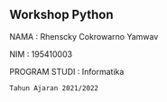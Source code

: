 ## Workshop Python
 NAMA           : Rhenscky Cokrowarno Yamwav

 NIM            : 195410003

 PROGRAM  STUDI :  Informatika

``` Tahun Ajaran 2021/2022 ```
